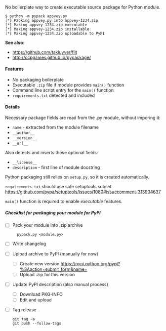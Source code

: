 No boilerplate way to create executable source package for Python module.

```
$ python -m pypack appvey.py
[*] Packing appvey.py into appvey-1234.zip
[*] Making appvey-1234.zip executable
[*] Making appvey-1234.zip installable
[*] Making appvey-1234.zip uploadable to PyPI
```

**See also**:

* https://github.com/takluyver/flit
* http://ccpgames.github.io/pypackage/

#### Features

 * No packaging boilerplate
 * Executable `.zip` file if module provides `main()` function
 * Command line script entry for the `main()` function
 * `requirements.txt` detected and included

#### Details

Necessary package fields are read from the .py module, without
imporing it:

  * `name` - extracted from the module filename
  * `__author__`
  * `__version__`
  * `__url__`

Also detects and inserts these optional fields:

  * `__license__`
  * `description` - first line of module docstring

Python packaging still relies on `setup.py`, so it is created
automatically.

`requirements.txt` should use safe setuptools subset
https://github.com/pypa/setuptools/issues/1080#issuecomment-313934637

`main()` function is required to enable *executable* features.

##### Checklist for packaging your module for PyPI

* [ ] Pack your module into .zip archive

        pypack.py <module.py>

* [ ] Write changelog

* [ ] Upload archive to PyPI (manually for now)
  * [ ] Create new version https://pypi.python.org/pypi?%3Aaction=submit_form&name=<module>
  * [ ] Upload .zip for this version

* [ ] Update PyPI description (also manual process)
  * [ ] Download PKG-INFO
  * [ ] Edit and upload

* [ ] Tag release

    ```
    git tag -a
    git push --follow-tags
    ```
